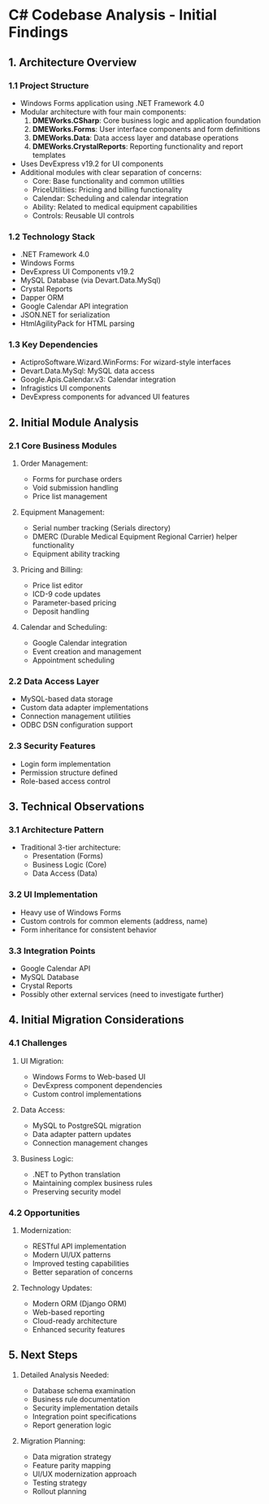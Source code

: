 # C# Codebase Analysis - Initial Findings

## 1. Architecture Overview
### 1.1 Project Structure
- Windows Forms application using .NET Framework 4.0
- Modular architecture with four main components:
  1. **DMEWorks.CSharp**: Core business logic and application foundation
  2. **DMEWorks.Forms**: User interface components and form definitions
  3. **DMEWorks.Data**: Data access layer and database operations
  4. **DMEWorks.CrystalReports**: Reporting functionality and report templates
- Uses DevExpress v19.2 for UI components
- Additional modules with clear separation of concerns:
  - Core: Base functionality and common utilities
  - PriceUtilities: Pricing and billing functionality
  - Calendar: Scheduling and calendar integration
  - Ability: Related to medical equipment capabilities
  - Controls: Reusable UI controls

### 1.2 Technology Stack
- .NET Framework 4.0
- Windows Forms
- DevExpress UI Components v19.2
- MySQL Database (via Devart.Data.MySql)
- Crystal Reports
- Dapper ORM
- Google Calendar API integration
- JSON.NET for serialization
- HtmlAgilityPack for HTML parsing

### 1.3 Key Dependencies
- ActiproSoftware.Wizard.WinForms: For wizard-style interfaces
- Devart.Data.MySql: MySQL data access
- Google.Apis.Calendar.v3: Calendar integration
- Infragistics UI components
- DevExpress components for advanced UI features

## 2. Initial Module Analysis

### 2.1 Core Business Modules
1. Order Management:
   - Forms for purchase orders
   - Void submission handling
   - Price list management

2. Equipment Management:
   - Serial number tracking (Serials directory)
   - DMERC (Durable Medical Equipment Regional Carrier) helper functionality
   - Equipment ability tracking

3. Pricing and Billing:
   - Price list editor
   - ICD-9 code updates
   - Parameter-based pricing
   - Deposit handling

4. Calendar and Scheduling:
   - Google Calendar integration
   - Event creation and management
   - Appointment scheduling

### 2.2 Data Access Layer
- MySQL-based data storage
- Custom data adapter implementations
- Connection management utilities
- ODBC DSN configuration support

### 2.3 Security Features
- Login form implementation
- Permission structure defined
- Role-based access control

## 3. Technical Observations

### 3.1 Architecture Pattern
- Traditional 3-tier architecture:
  - Presentation (Forms)
  - Business Logic (Core)
  - Data Access (Data)

### 3.2 UI Implementation
- Heavy use of Windows Forms
- Custom controls for common elements (address, name)
- Form inheritance for consistent behavior

### 3.3 Integration Points
- Google Calendar API
- MySQL Database
- Crystal Reports
- Possibly other external services (need to investigate further)

## 4. Initial Migration Considerations

### 4.1 Challenges
1. UI Migration:
   - Windows Forms to Web-based UI
   - DevExpress component dependencies
   - Custom control implementations

2. Data Access:
   - MySQL to PostgreSQL migration
   - Data adapter pattern updates
   - Connection management changes

3. Business Logic:
   - .NET to Python translation
   - Maintaining complex business rules
   - Preserving security model

### 4.2 Opportunities
1. Modernization:
   - RESTful API implementation
   - Modern UI/UX patterns
   - Improved testing capabilities
   - Better separation of concerns

2. Technology Updates:
   - Modern ORM (Django ORM)
   - Web-based reporting
   - Cloud-ready architecture
   - Enhanced security features

## 5. Next Steps

1. Detailed Analysis Needed:
   - Database schema examination
   - Business rule documentation
   - Security implementation details
   - Integration point specifications
   - Report generation logic

2. Migration Planning:
   - Data migration strategy
   - Feature parity mapping
   - UI/UX modernization approach
   - Testing strategy
   - Rollout planning

